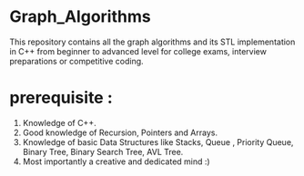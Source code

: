 # Graph_Algorithms
This repository contains all the graph algorithms and its STL implementation in C++ from beginner to advanced level for college exams, interview preparations or competitive coding.

# prerequisite :
1. Knowledge of C++.
2. Good knowledge of Recursion, Pointers and Arrays.
3. Knowledge of basic Data Structures like Stacks, Queue , Priority Queue, Binary Tree, Binary Search Tree, AVL Tree.
4. Most importantly a creative and dedicated mind :)
